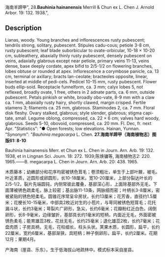 海南羊蹄甲",
28.**Bauhinia hainanensis** Merrill & Chun ex L. Chen J. Arnold Arbor. 19: 132. 1938.",

## Description
Lianas, woody. Young branches and inflorescences rusty pubescent; tendrils strong, solitary, pubescent. Stipules cadu-cous; petiole 3-8 cm, rusty pubescent; leaf blade suborbicular to ovate-orbicular, 10-18 × 10-20 cm, subleathery, abaxially thinly rusty pubescent, densely pubescent on veins, adaxially glabrous except near petiole, primary veins 11-13, veins dense, base deeply cordate, apex bifid to 2/5-1/2 on flowering branches, lobes obtuse or rounded at apex. Inflorescence a corymbose panicle, ca. 13 cm, terminal or axillary; bracts lan-ceolate; bracteoles opposite, linear, inserted at middle of pedi-cels. Pedicel 10-15 mm, rusty pubescent. Flower buds ellip-soid. Receptacle funnelform, ca. 3 mm; calyx lobes 5, not reflexed, broadly ovate, 1 free, others in 2 adnate parts, ca. 6 mm, outside pubescent. Petals pinkish or white, broadly obo-vate, 8-9 mm with a claw ca. 1 mm, abaxially rusty hairy, shortly clawed, margin crisped. Fertile stamens 3; filaments ca. 25 mm, glabrous. Staminodes 2, ca. 7 mm. Floral disk fleshy. Ovary stalked, glabrous; style slender, glabrous; stigma capi-tate, small. Legume oblong, compressed, ca. 22 × 6 cm; valves hard woody, glabrous. Seeds 5-10, obovoid, compressed, ca. 20 mm. Fl. Dec, fr. next Apr.
  "Statistics": "● Open forests; low elevations. Hainan, Yunnan.
  "Synonym": "*Bauhinia megacarpa* L. Chen.
**27.海南羊蹄甲（海南植物志）图版61: 8-10**

Bauhinia hainanensis Merr. et Chun ex L. Chen in Journ. Arn. Arb. 19: 132. 1938, et in Lingnan Sci. Journ. 18: 272. 1939;陈焕镛等, 海南植物志2: 220. 1965.——B. megacarpa L. Chen in Journ. Arn. Arb. 20: 438. 1965.

木质藤本；幼嫩部分和花序均密被锈色茸毛；卷须粗壮，单生于上部叶腋，被毛。叶近革质，近圆形或卵圆形，长10-18厘米，宽10-20厘米，上部分裂达叶长的2/5-1/2，裂片先端圆钝，内侧常彼此覆叠，基部深心形，上面除基部外无毛，下面薄被锈色疏柔毛，脉上较密；基出脉11-13条，网脉细而密；叶柄长3-8厘米，密被紧贴的锈色短柔毛。圆锥花序常呈伞房状，长约13厘米；花芳香，直径约1.5厘米；花梗长10-15毫米，中部具2枚近对生的小苞片，与萼同被锈色短茸毛；花托漏斗状，长约3毫米；萼裂片广卵形，急尖，长约6毫米；花瓣粉红近白色，阔倒卵形，长8-9毫米，边缘皱折，基部具长约1毫米的短柄，内面近无毛，外面密被锈色柔毛；能育雄蕊3枚，花丝无毛，长约25毫米；退化雄蕊2枚，长约7毫米；花盘肉质；子房具柄，无毛，花柱细长，柱头头状。荚果木质，长圆形，扁平，长约22厘米，宽约6厘米，基部渐狭，具短柄；种子倒卵形，扁平，长约2厘米。花期12月；果期4月。

产海南（崖县、乐东）。生于低海拔山地疏林中。模式标本采自崖县。
